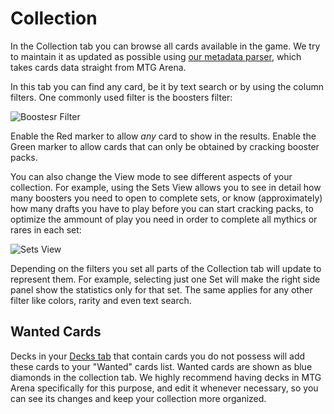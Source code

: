 # Collection

In the Collection tab you can browse all cards available in the game. We try to maintain it as updated as possible using [our metadata parser](https://github.com/mtgatool/MTG-Arena-Tool-Metadata), which takes cards data straight from MTG Arena.

In this tab you can find any card, be it by text search or by using the column filters. One commonly used filter is the boosters filter:

![Boostesr Filter](collection-filter-boosters)

Enable the Red marker to allow *any* card to show in the results. Enable the Green marker to allow cards that can only be obtained by cracking booster packs. 

You can also change the View mode to see different aspects of your collection. For example, using the Sets View allows you to see in detail how many boosters you need to open to complete sets, or know (approximately) how many drafts you have to play before you can start cracking packs, to optimize the ammount of play you need in order to complete all mythics or rares in each set:

![Sets View](collection-view-sets)

Depending on the filters you set all parts of the Collection tab will update to represent them. For example, selecting just one Set will make the right side panel show the statistics only for that set. The same applies for any other filter like colors, rarity and even text search.

## Wanted Cards

Decks in your [Decks tab](./decks) that contain cards you do not possess will add these cards to your "Wanted" cards list. Wanted cards are shown as blue diamonds in the collection tab. We highly recommend having decks in MTG Arena specifically for this purpose, and edit it whenever necessary, so you can see its changes and keep your collection more organized.
